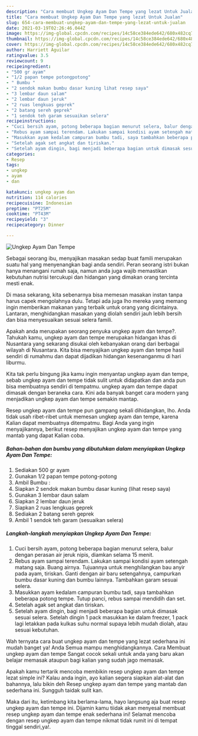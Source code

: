 ```yaml
---
description: "Cara membuat Ungkep Ayam Dan Tempe yang lezat Untuk Jualan"
title: "Cara membuat Ungkep Ayam Dan Tempe yang lezat Untuk Jualan"
slug: 654-cara-membuat-ungkep-ayam-dan-tempe-yang-lezat-untuk-jualan
date: 2021-03-19T02:26:46.044Z
image: https://img-global.cpcdn.com/recipes/14c58ce384ede642/680x482cq70/ungkep-ayam-dan-tempe-foto-resep-utama.jpg
thumbnail: https://img-global.cpcdn.com/recipes/14c58ce384ede642/680x482cq70/ungkep-ayam-dan-tempe-foto-resep-utama.jpg
cover: https://img-global.cpcdn.com/recipes/14c58ce384ede642/680x482cq70/ungkep-ayam-dan-tempe-foto-resep-utama.jpg
author: Harriett Aguilar
ratingvalue: 3.5
reviewcount: 9
recipeingredient:
- "500 gr ayam"
- "1/2 papan tempe potongpotong"
- " Bumbu "
- "2 sendok makan bumbu dasar kuning lihat resep saya"
- "3 lembar daun salam"
- "2 lembar daun jeruk"
- "2 ruas lengkuas geprek"
- "2 batang sereh geprek"
- "1 sendok teh garam sesuaikan selera"
recipeinstructions:
- "Cuci bersih ayam, potong beberapa bagian menurut selera, balur dengan perasan air jeruk nipis, diamkan selama 15 menit."
- "Rebus ayam sampai terendam. Lakukan sampai kondisi ayam setengah matang saja. Buang airnya. Tujuannya untuk menghilangkan bau anyir pada ayam, tiriskan. Ganti dengan air baru setengahnya, campurkan bumbu dasar kuning dan bumbu lainnya. Tambahkan garam sesuai selera."
- "Masukkan ayam kedalam campuran bumbu tadi, saya tambahkan beberapa potong tempe. Tutup panci, rebus sampai mendidih dan set."
- "Setelah agak set angkat dan tiriskan."
- "Setelah ayam dingin, bagi menjadi beberapa bagian untuk dimasak sesuai selera. Setelah dingin 1 pack masukkan ke dalam freezer, 1 pack lagi letakkan pada kulkas suhu normal supaya lebih mudah diolah, atau sesuai kebutuhan."
categories:
- Resep
tags:
- ungkep
- ayam
- dan

katakunci: ungkep ayam dan 
nutrition: 114 calories
recipecuisine: Indonesian
preptime: "PT25M"
cooktime: "PT43M"
recipeyield: "3"
recipecategory: Dinner

---
```



![Ungkep Ayam Dan Tempe](https://img-global.cpcdn.com/recipes/14c58ce384ede642/680x482cq70/ungkep-ayam-dan-tempe-foto-resep-utama.jpg)

Sebagai seorang ibu, menyajikan masakan sedap buat famili merupakan suatu hal yang menyenangkan bagi anda sendiri. Peran seorang istri bukan hanya menangani rumah saja, namun anda juga wajib memastikan kebutuhan nutrisi tercukupi dan hidangan yang dimakan orang tercinta mesti enak.

Di masa  sekarang, kita sebenarnya bisa memesan masakan instan tanpa harus capek mengolahnya dulu. Tetapi ada juga lho mereka yang memang ingin memberikan makanan yang terbaik untuk orang yang dicintainya. Lantaran, menghidangkan masakan yang diolah sendiri jauh lebih bersih dan bisa menyesuaikan sesuai selera famili. 



Apakah anda merupakan seorang penyuka ungkep ayam dan tempe?. Tahukah kamu, ungkep ayam dan tempe merupakan hidangan khas di Nusantara yang sekarang disukai oleh kebanyakan orang dari berbagai wilayah di Nusantara. Kita bisa menyajikan ungkep ayam dan tempe hasil sendiri di rumahmu dan dapat dijadikan hidangan kesenanganmu di hari liburmu.

Kita tak perlu bingung jika kamu ingin menyantap ungkep ayam dan tempe, sebab ungkep ayam dan tempe tidak sulit untuk didapatkan dan anda pun bisa membuatnya sendiri di tempatmu. ungkep ayam dan tempe dapat dimasak dengan beraneka cara. Kini ada banyak banget cara modern yang menjadikan ungkep ayam dan tempe semakin mantap.

Resep ungkep ayam dan tempe pun gampang sekali dihidangkan, lho. Anda tidak usah ribet-ribet untuk memesan ungkep ayam dan tempe, karena Kalian dapat membuatnya ditempatmu. Bagi Anda yang ingin menyajikannya, berikut resep menyajikan ungkep ayam dan tempe yang mantab yang dapat Kalian coba.

<!--inarticleads1-->

##### Bahan-bahan dan bumbu yang dibutuhkan dalam menyiapkan Ungkep Ayam Dan Tempe:

1. Sediakan 500 gr ayam
1. Gunakan 1/2 papan tempe potong-potong
1. Ambil  Bumbu :
1. Siapkan 2 sendok makan bumbu dasar kuning (lihat resep saya)
1. Gunakan 3 lembar daun salam
1. Siapkan 2 lembar daun jeruk
1. Siapkan 2 ruas lengkuas geprek
1. Sediakan 2 batang sereh geprek
1. Ambil 1 sendok teh garam (sesuaikan selera)




<!--inarticleads2-->

##### Langkah-langkah menyiapkan Ungkep Ayam Dan Tempe:

1. Cuci bersih ayam, potong beberapa bagian menurut selera, balur dengan perasan air jeruk nipis, diamkan selama 15 menit.
1. Rebus ayam sampai terendam. Lakukan sampai kondisi ayam setengah matang saja. Buang airnya. Tujuannya untuk menghilangkan bau anyir pada ayam, tiriskan. Ganti dengan air baru setengahnya, campurkan bumbu dasar kuning dan bumbu lainnya. Tambahkan garam sesuai selera.
1. Masukkan ayam kedalam campuran bumbu tadi, saya tambahkan beberapa potong tempe. Tutup panci, rebus sampai mendidih dan set.
1. Setelah agak set angkat dan tiriskan.
1. Setelah ayam dingin, bagi menjadi beberapa bagian untuk dimasak sesuai selera. Setelah dingin 1 pack masukkan ke dalam freezer, 1 pack lagi letakkan pada kulkas suhu normal supaya lebih mudah diolah, atau sesuai kebutuhan.




Wah ternyata cara buat ungkep ayam dan tempe yang lezat sederhana ini mudah banget ya! Anda Semua mampu menghidangkannya. Cara Membuat ungkep ayam dan tempe Sangat cocok sekali untuk anda yang baru akan belajar memasak ataupun bagi kalian yang sudah jago memasak.

Apakah kamu tertarik mencoba membikin resep ungkep ayam dan tempe lezat simple ini? Kalau anda ingin, ayo kalian segera siapkan alat-alat dan bahannya, lalu bikin deh Resep ungkep ayam dan tempe yang mantab dan sederhana ini. Sungguh taidak sulit kan. 

Maka dari itu, ketimbang kita berlama-lama, hayo langsung aja buat resep ungkep ayam dan tempe ini. Dijamin kamu tiidak akan menyesal membuat resep ungkep ayam dan tempe enak sederhana ini! Selamat mencoba dengan resep ungkep ayam dan tempe nikmat tidak rumit ini di tempat tinggal sendiri,ya!.

